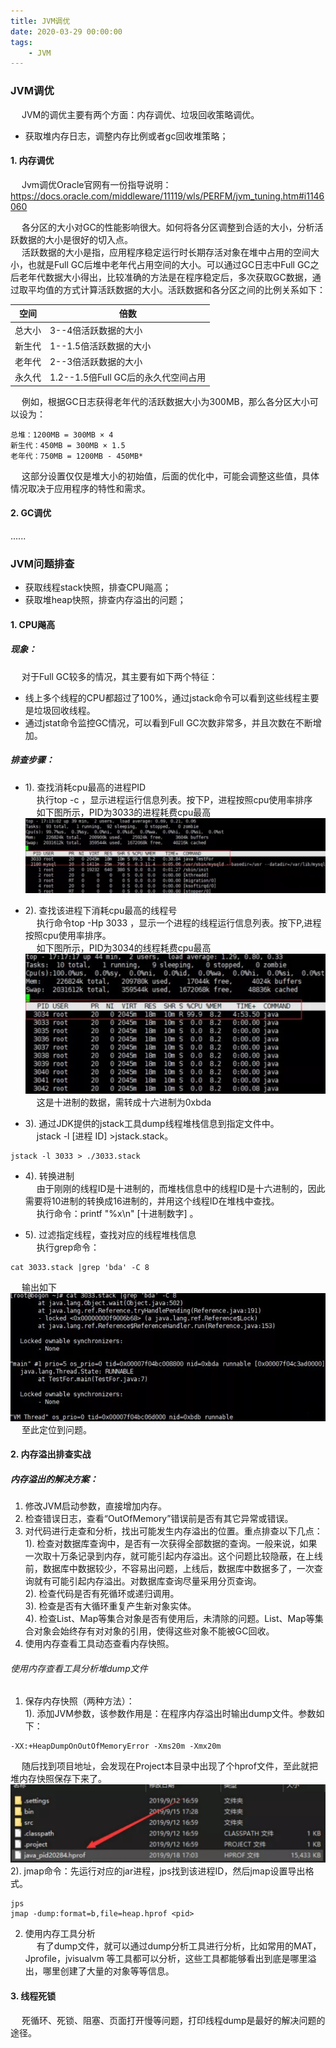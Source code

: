 ```yaml
---
title: JVM调优
date: 2020-03-29 00:00:00
tags:
    - JVM
---
```

### JVM调优  
&emsp; JVM的调优主要有两个方面：内存调优、垃圾回收策略调优。  
* 获取堆内存日志，调整内存比例或者gc回收堆策略； 

#### 1. 内存调优
&emsp; Jvm调优Oracle官网有一份指导说明：https://docs.oracle.com/middleware/11119/wls/PERFM/jvm_tuning.htm#i1146060  

&emsp; 各分区的大小对GC的性能影响很大。如何将各分区调整到合适的大小，分析活跃数据的大小是很好的切入点。  
&emsp; 活跃数据的大小是指，应用程序稳定运行时长期存活对象在堆中占用的空间大小，也就是Full GC后堆中老年代占用空间的大小。可以通过GC日志中Full GC之后老年代数据大小得出，比较准确的方法是在程序稳定后，多次获取GC数据，通过取平均值的方式计算活跃数据的大小。活跃数据和各分区之间的比例关系如下：  

|空间	|倍数|
|---|---|
|总大小	|3--4倍活跃数据的大小|
|新生代	|1--1.5倍活跃数据的大小|
|老年代	|2--3倍活跃数据的大小|
|永久代	|1.2--1.5倍Full GC后的永久代空间占用|

&emsp; 例如，根据GC日志获得老年代的活跃数据大小为300MB，那么各分区大小可以设为：  

```
总堆：1200MB = 300MB × 4
新生代：450MB = 300MB × 1.5
老年代：750MB = 1200MB - 450MB*
```
&emsp; 这部分设置仅仅是堆大小的初始值，后面的优化中，可能会调整这些值，具体情况取决于应用程序的特性和需求。

#### 2. GC调优  
......

### JVM问题排查  
* 获取线程stack快照，排查CPU飚高；  
* 获取堆heap快照，排查内存溢出的问题；  

#### 1. CPU飚高  
##### 现象：  
&emsp; 对于Full GC较多的情况，其主要有如下两个特征：  
* 线上多个线程的CPU都超过了100%，通过jstack命令可以看到这些线程主要是垃圾回收线程。  
* 通过jstat命令监控GC情况，可以看到Full GC次数非常多，并且次数在不断增加。  

##### 排查步骤：  
* 1). 查找消耗cpu最高的进程PID  
&emsp; 执行top -c ，显示进程运行信息列表。按下P，进程按照cpu使用率排序  
&emsp; 如下图所示，PID为3033的进程耗费cpu最高  
![avatar](../../images/java/JVM/JVM-42.png)  
* 2). 查找该进程下消耗cpu最高的线程号  
&emsp; 执行命令top -Hp 3033 ，显示一个进程的线程运行信息列表。按下P,进程按照cpu使用率排序。  
&emsp; 如下图所示，PID为3034的线程耗费cpu最高  
![avatar](../../images/java/JVM/JVM-43.png)  
&emsp; 这是十进制的数据，需转成十六进制为0xbda  

* 3). 通过JDK提供的jstack工具dump线程堆栈信息到指定文件中。  
&emsp; jstack -l [进程 ID] >jstack.stack。 

```
jstack -l 3033 > ./3033.stack
```
* 4). 转换进制  
&emsp; 由于刚刚的线程ID是十进制的，而堆栈信息中的线程ID是十六进制的，因此需要将10进制的转换成16进制的，并用这个线程ID在堆栈中查找。  
&emsp; 执行命令：printf "%x\n" [十进制数字] 。  

* 5). 过滤指定线程，查找对应的线程堆栈信息  
&emsp; 执行grep命令：  

```
cat 3033.stack |grep 'bda' -C 8
```
&emsp; 输出如下  
![avatar](../../images/java/JVM/JVM-44.png)  
&emsp; 至此定位到问题。  
#### 2. 内存溢出排查实战  


##### 内存溢出的解决方案：  
1. 修改JVM启动参数，直接增加内存。  
2. 检查错误日志，查看“OutOfMemory”错误前是否有其它异常或错误。  
3. 对代码进行走查和分析，找出可能发生内存溢出的位置。重点排查以下几点：  
1). 检查对数据库查询中，是否有一次获得全部数据的查询。一般来说，如果一次取十万条记录到内存，就可能引起内存溢出。这个问题比较隐蔽，在上线前，数据库中数据较少，不容易出问题，上线后，数据库中数据多了，一次查询就有可能引起内存溢出。对数据库查询尽量采用分页查询。  
2). 检查代码是否有死循环或递归调用。  
3). 检查是否有大循环重复产生新对象实体。  
4). 检查List、Map等集合对象是否有使用后，未清除的问题。List、Map等集合对象会始终存有对对象的引用，使得这些对象不能被GC回收。  
4. 使用内存查看工具动态查看内存快照。 

###### 使用内存查看工具分析堆dump文件  

1. 保存内存快照（两种方法）：  
1). 添加JVM参数，该参数作用是：在程序内存溢出时输出dump文件。参数如下：  

```
-XX:+HeapDumpOnOutOfMemoryError -Xms20m -Xmx20m  
```
&emsp; 随后找到项目地址，会发现在Project本目录中出现了个hprof文件，至此就把堆内存快照保存下来了。  
![avatar](../../images/java/JVM/JVM-45.png)  
2). jmap命令：先运行对应的jar进程，jps找到该进程ID，然后jmap设置导出格式。

```
jps
jmap -dump:format=b,file=heap.hprof <pid>
```
2. 使用内存工具分析  
&emsp; 有了dump文件，就可以通过dump分析工具进行分析，比如常用的MAT，Jprofile，jvisualvm 等工具都可以分析，这些工具都能够看出到底是哪里溢出，哪里创建了大量的对象等等信息。  

#### 3. 线程死锁  
&emsp; 死循环、死锁、阻塞、页面打开慢等问题，打印线程dump是最好的解决问题的途径。  
